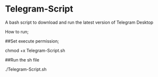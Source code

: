 # Telegram-Script
A bash script to download and run the latest version of Telegram Desktop



How to run;

##Set execute permission;

chmod +x Telegram-Script.sh

##Run the sh file

./Telegram-Script.sh

